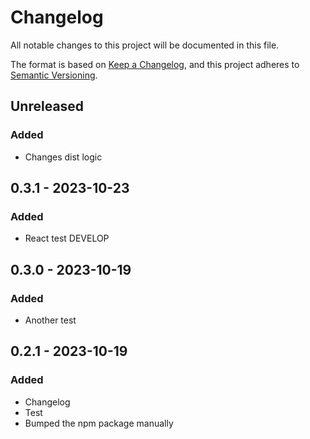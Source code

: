 # Changelog

All notable changes to this project will be documented in this file.

The format is based on [Keep a Changelog](https://keepachangelog.com/en/1.0.0/),
and this project adheres to [Semantic Versioning](https://semver.org/spec/v2.0.0.html).

## Unreleased

### Added

- Changes dist logic

## 0.3.1 - 2023-10-23

### Added

- React test DEVELOP

## 0.3.0 - 2023-10-19

### Added

- Another test

## 0.2.1 - 2023-10-19

### Added

- Changelog
- Test
- Bumped the npm package manually
